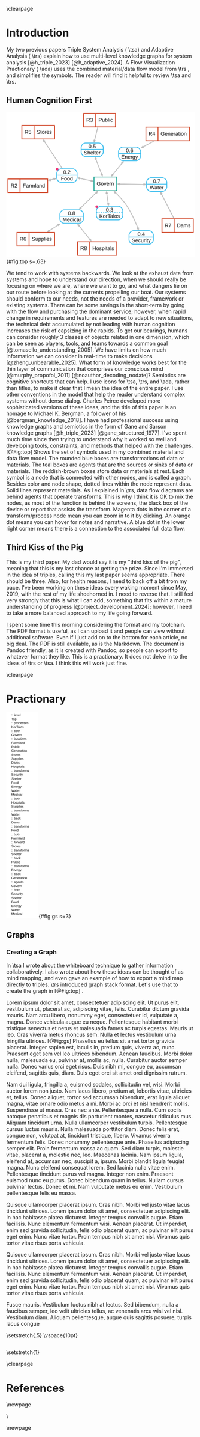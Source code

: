 \clearpage

# Introduction

My two previous papers Triple System Analysis ( \tsa) and Adaptive Analysis ( \trs) explain how to use multi-level knowledge graphs for system analysis [@h_triple_2023] [@h_adaptive_2024]. A Flow Visualization Practionary ( \ada) uses the combined material/data flow model from \trs  ,  and simplifies the symbols.  The reader will find it helpful to review \tsa and \trs.

## Human Cognition First

![Top](images/Top.svg){#fig:top s=.63}


We tend to work with systems backwards.  We look at the exhaust data from systems and hope to understand our direction, when we should really be focusing on where we are, where we want to go, and what dangers lie on our route before looking at the currents propelling our boat. Our systems should conform to our needs, not the needs of a provider, framework or existing systems.  There can be some savings in the short-term by going with the flow and purchasing the dominant service; however, when rapid change in requirements and features are needed to adapt to new situations, the technical debt accumulated by not leading with human cognition increases the risk of capsizing in the rapids. To get our bearings, humans can consider roughly 3 classes of objects related in one dimension, which can be seen as players, tools, and teams towards a common goal [@tomasello_understanding_2005].  We have limits on how much information we can consider in real-time to make decisions [@zheng_unbearable_2025].  What form of knowledge works best for the thin layer of communication that comprises our conscious mind [@murphy_propofol_2011] [@noauthor_decoding_nodate]?  Semiotics are cognitive shortcuts that can help.  I use icons for \tsa, \trs, and \ada, rather than titles, to make it clear that I mean the idea of the entire paper.   I use other conventions in the model that help the reader understand complex systems without dense dialog.  Charles Peirce developed more sophisticated versions of these ideas, and the title of this paper is an homage to Michael K. Bergman, a follower of his [@bergman_knowledge_2018].   I have had professional success using knowledge graphs and semiotics in the form of Gane and Sarson knowledge graphs [@h_triple_2023] [@gane_structured_1977].  I've spent much time since then trying to understand why it worked so well and developing tools, constraints, and methods that helped with the challenges. [@Fig:top] Shows the set of symbols used in my combined material and data flow model. The rounded blue boxes are transformations of data or materials.  The teal boxes are agents that are the sources or sinks of data or materials.  The reddish-brown boxes store data or materials at rest.  Each symbol is a node that is connected with other nodes, and is called a graph.  Besides color and node shape, dotted lines within the node represent data.  Solid lines represent materials.  As I explained in \trs, data flow diagrams are behind agents that operate transforms.  This is why I think it is OK to mix the nodes, as most of the function is behind the screens, the black box of the device or report that assists the transform. Magenta dots in the corner of a transform/process node mean you can zoom in to it by clicking.  An orange dot means you can hover for notes and narrative.  A blue dot in the lower right corner means there is a connection to the associated full data flow.


## Third Kiss of the Pig
This is my third paper.  My dad would say it is my "third kiss of the pig", meaning that this is my last chance at getting the prize.  Since I'm immersed in the idea of triples, calling this my last paper seems appropriate.  There should be three.  Also, for health reasons, I need to back off a bit from my pace.  I've been working on these ideas every waking moment since May, 2019, with the rest of my life shoehorned in.  I need to reverse that.  I still feel very strongly that this is what I can add, something that fits within a mature understanding of progress [@project_development_2024]; however, I need to take a more balanced approach to my life going forward.

I spent some time this morning considering the format and my toolchain. The PDF format is useful, as I can upload it and people can view without additional software.  Even if I just add on to the bottom for each article, no big deal.  The PDF is still available, as is the Markdown.  The document is Pandoc friendly, as it is created with Pandoc, so people can export to whatever format they like.  This is a practionary.  It does not delve in to the ideas of \trs or \tsa.  I think this will work just fine.

\clearpage



# Practionary

![T](images/toptext.svg){#fig:gs s=3}

## Graphs



### Creating a Graph



In \tsa I wrote about the whiteboard technique to gather information collaboratively.  I also wrote about how these ideas can be thought of as mind mapping, and even gave an example of how to export a mind map directly to triples.  \trs introduced graph stack format.  Let's use that to create the graph in [@Fig:top] .
 
Lorem ipsum dolor sit amet, consectetuer adipiscing elit. Ut purus elit, vestibulum
ut, placerat ac, adipiscing vitae, felis. Curabitur dictum gravida mauris. Nam
arcu libero, nonummy eget, consectetuer id, vulputate a, magna. Donec vehicula
augue eu neque. Pellentesque habitant morbi tristique senectus et netus et
malesuada fames ac turpis egestas. Mauris ut leo. Cras viverra metus rhoncus
sem. Nulla et lectus vestibulum urna fringilla ultrices. [@Fig:gs]  Phasellus eu tellus sit
amet tortor gravida placerat. Integer sapien est, iaculis in, pretium quis, viverra
ac, nunc. Praesent eget sem vel leo ultrices bibendum. Aenean faucibus. Morbi
dolor nulla, malesuada eu, pulvinar at, mollis ac, nulla. Curabitur auctor semper
nulla. Donec varius orci eget risus. Duis nibh mi, congue eu, accumsan eleifend,
sagittis quis, diam. Duis eget orci sit amet orci dignissim rutrum.

Nam dui ligula, fringilla a, euismod sodales, sollicitudin vel, wisi. Morbi auctor
lorem non justo. Nam lacus libero, pretium at, lobortis vitae, ultricies et, tellus.
Donec aliquet, tortor sed accumsan bibendum, erat ligula aliquet magna, vitae
ornare odio metus a mi. Morbi ac orci et nisl hendrerit mollis. Suspendisse ut
massa. Cras nec ante. Pellentesque a nulla. Cum sociis natoque penatibus
et magnis dis parturient montes, nascetur ridiculus mus. Aliquam tincidunt urna.
Nulla ullamcorper vestibulum turpis. Pellentesque cursus luctus mauris.
Nulla malesuada porttitor diam. Donec felis erat, congue non, volutpat at,
tincidunt tristique, libero. Vivamus viverra fermentum felis. Donec nonummy
pellentesque ante. Phasellus adipiscing semper elit. Proin fermentum massa ac
quam. Sed diam turpis, molestie vitae, placerat a, molestie nec, leo. Maecenas
lacinia. Nam ipsum ligula, eleifend at, accumsan nec, suscipit a, ipsum. Morbi
blandit ligula feugiat magna. Nunc eleifend consequat lorem. Sed lacinia nulla
vitae enim. Pellentesque tincidunt purus vel magna. Integer non enim. Praesent
euismod nunc eu purus. Donec bibendum quam in tellus. Nullam cursus pulvinar
lectus. Donec et mi. Nam vulputate metus eu enim. Vestibulum pellentesque
felis eu massa.

Quisque ullamcorper placerat ipsum. Cras nibh. Morbi vel justo vitae lacus
tincidunt ultrices. Lorem ipsum dolor sit amet, consectetuer adipiscing elit. In
hac habitasse platea dictumst. Integer tempus convallis augue. Etiam facilisis.
Nunc elementum fermentum wisi. Aenean placerat. Ut imperdiet, enim sed
gravida sollicitudin, felis odio placerat quam, ac pulvinar elit purus eget enim.
Nunc vitae tortor. Proin tempus nibh sit amet nisl. Vivamus quis tortor vitae
risus porta vehicula.

Quisque ullamcorper placerat ipsum. Cras nibh. Morbi vel justo vitae lacus
tincidunt ultrices. Lorem ipsum dolor sit amet, consectetuer adipiscing elit. In
hac habitasse platea dictumst. Integer tempus convallis augue. Etiam facilisis.
Nunc elementum fermentum wisi. Aenean placerat. Ut imperdiet, enim sed
gravida sollicitudin, felis odio placerat quam, ac pulvinar elit purus eget enim.
Nunc vitae tortor. Proin tempus nibh sit amet nisl. Vivamus quis tortor vitae
risus porta vehicula.

Fusce mauris. Vestibulum luctus nibh at lectus. Sed bibendum, nulla a faucibus
semper, leo velit ultricies tellus, ac venenatis arcu wisi vel nisl. Vestibulum
diam. Aliquam pellentesque, augue quis sagittis posuere, turpis lacus congue
 
\setstretch{.5}
\vspace{10pt}
```{#lst:mod .javascript .numberLines}

``` 
\setstretch{1}

\clearpage

# References

<div id="refs"></div>

\newpage

\

\newpage